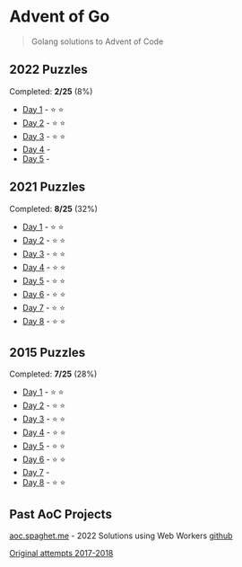 # Advent of Go

> Golang solutions to Advent of Code

## 2022 Puzzles

Completed: **2/25** (8%)

- [Day 1](./year2022/day1.go) - ⭐️ ⭐️
- [Day 2](./year2022/day2.go) - ⭐️ ⭐️
- [Day 3](./year2022/day3.go) - ⭐️ ⭐️
- [Day 4](./year2022/day4.go) - 
- [Day 5](./year2022/day5.go) - 

## 2021 Puzzles

Completed: **8/25** (32%)

- [Day 1](./year2021/day1.go) - ⭐️ ⭐️
- [Day 2](./year2021/day2.go) - ⭐️ ⭐️
- [Day 3](./year2021/day3.go) - ⭐️ ⭐️
- [Day 4](./year2021/day4.go) - ⭐️ ⭐️
- [Day 5](./year2021/day5.go) - ⭐️ ⭐️
- [Day 6](./year2021/day6.go) - ⭐️ ⭐️
- [Day 7](./year2021/day7.go) - ⭐️ ⭐️
- [Day 8](./year2021/day8.go) - ⭐️ ⭐️

## 2015 Puzzles

Completed: **7/25** (28%)

- [Day 1](./year2015/day1.go) - ⭐️ ⭐️
- [Day 2](./year2015/day2.go) - ⭐️ ⭐️
- [Day 3](./year2015/day3.go) - ⭐️ ⭐️
- [Day 4](./year2015/day4.go) - ⭐️ ⭐️
- [Day 5](./year2015/day5.go) - ⭐️ ⭐️
- [Day 6](./year2015/day6.go) - ⭐️ ⭐️
- [Day 7](./year2015/day7.go) -
- [Day 8](./year2015/day8.go) - ⭐️ ⭐️

## Past AoC Projects

[aoc.spaghet.me](aoc.spaghet.me) - 2022 Solutions using Web Workers [github](https://github.com/immannino/aoc-2020)

[Original attempts 2017-2018](https://github.com/immannino/AdventOfCode)